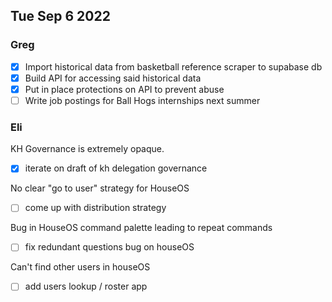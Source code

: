 ## Tue Sep 6 2022

### Greg

- [x] Import historical data from basketball reference scraper to supabase db
- [x] Build API for accessing said historical data
- [x] Put in place protections on API to prevent abuse
- [ ] Write job postings for Ball Hogs internships next summer

### Eli

KH Governance is extremely opaque.

- [x] iterate on draft of kh delegation governance

No clear "go to user" strategy for HouseOS

- [ ] come up with distribution strategy

Bug in HouseOS command palette leading to repeat commands

- [ ] fix redundant questions bug on houseOS

Can't find other users in houseOS

- [ ] add users lookup / roster app
